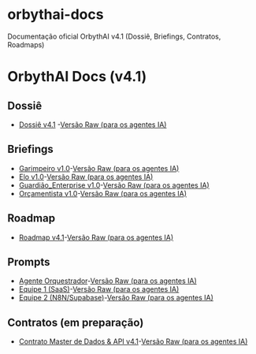 # orbythai-docs
Documentação oficial OrbythAI v4.1 (Dossiê, Briefings, Contratos, Roadmaps)
# OrbythAI Docs (v4.1)

## Dossiê
- [Dossiê v4.1](dossie/Dossie_v4.1.md) -[Versão Raw (para os agentes IA)](https://github.com/OrbythAI/orbythai-docs/blob/c779eaca3a2002617e4ddf474741f188dd0a074b/briefings/Briefing_Garimpeiro_v1.0.md)



## Briefings
- [Garimpeiro v1.0](briefings/Briefing_Garimpeiro_v1.0.md)-[Versão Raw (para os agentes IA)](https://github.com/OrbythAI/orbythai-docs/blob/8894ce065f18c6b05f02c4bfde076bc5f03f56f5/Briefing/Briefing_Garimpeiro_v1.0.md)
- [Elo v1.0](briefings/Briefing_Elo_v1.0.md)-[Versão Raw (para os agentes IA)](https://github.com/OrbythAI/orbythai-docs/blob/c35126e9c276bfef908ccb5981167aaa463b5a27/briefing/Briefing_Elo_v1.0.md)
- [Guardião_Enterprise v1.0](briefings/Briefing_Guardião_Enterprise_API_Integrado_v1.0.md)-[Versão Raw (para os agentes IA)]()
- [Orçamentista v1.0](briefings/Briefing_Orcamentista_v1.0.md)-[Versão Raw (para os agentes IA)]()

## Roadmap
- [Roadmap v4.1](roadmap/Roadmap_v4.1.md)-[Versão Raw (para os agentes IA)]()

## Prompts
- [Agente Orquestrador](prompts/Prompt_Agente_Orquestrador.md)-[Versão Raw (para os agentes IA)]()
- [Equipe 1 (SaaS)](prompts/Prompt_Equipe1_SaaS.md)-[Versão Raw (para os agentes IA)]()
- [Equipe 2 (N8N/Supabase)](prompts/Prompt_Equipe2_N8N_Supabase.md)-[Versão Raw (para os agentes IA)]()

## Contratos (em preparação)
- [Contrato Master de Dados & API v4.1](contratos/Contrato_Master_v4.1.md)-[Versão Raw (para os agentes IA)]()
